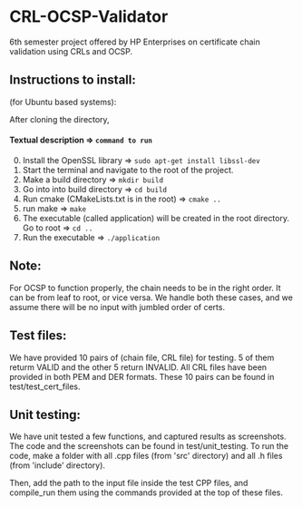 # CRL-OCSP-Validator
6th semester project offered by HP Enterprises on certificate chain validation using CRLs and OCSP.

## Instructions to install:
(for Ubuntu based systems):

After cloning the directory,

   #### Textual description => `command to run`
   
0. Install the OpenSSL library => `sudo apt-get install libssl-dev`
1. Start the terminal and navigate to the root of the project. 
2. Make a build directory => `mkdir build`
3. Go into into build directory => `cd build`
4. Run cmake (CMakeLists.txt is in the root) => `cmake ..`
5. run make => `make`
6. The executable (called application) will be created in the root directory. Go to root => `cd ..`
7. Run the executable => `./application`

## Note:
For OCSP to function properly, the chain needs to be in the right order. It can be from leaf to root, or vice versa. 
We handle both these cases, and we assume there will be no input with jumbled order of certs.

## Test files:
We have provided 10 pairs of (chain file, CRL file) for testing. 5 of them returm VALID and the other 5 return INVALID.
All CRL files have been provided in both PEM and DER formats.
These 10 pairs can be found in test/test_cert_files.

## Unit testing:
We have unit tested a few functions, and captured results as screenshots.
The code and the screenshots can be found in test/unit_testing.
To run the code, make a folder with all .cpp files (from 'src' directory) and all .h files (from 'include' directory).

Then, add the path to the input file inside the test CPP files, and compile_run them using the commands provided at the top of these files.
